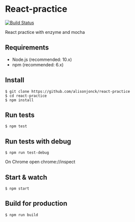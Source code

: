# React-practice

[![Build Status](https://travis-ci.org/alisonjonck/react-practice.svg?branch=master)](https://travis-ci.org/alisonjonck/react-practice) 

React practice with enzyme and mocha

## Requirements

- Node.js (recommended: 10.x)
- npm (recommended: 6.x)

## Install

    $ git clone https://github.com/alisonjonck/react-practice
    $ cd react-practice
    $ npm install

## Run tests

    $ npm test

## Run tests with debug

    $ npm run test-debug
On Chrome open chrome://inspect

## Start & watch

    $ npm start

## Build for production

    $ npm run build


